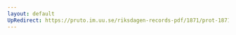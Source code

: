 ```yaml
---
layout: default
UpRedirect: https://pruto.im.uu.se/riksdagen-records-pdf/1871/prot-1871--fk--322/prot-1871--fk--322_010.pdf
---
```

